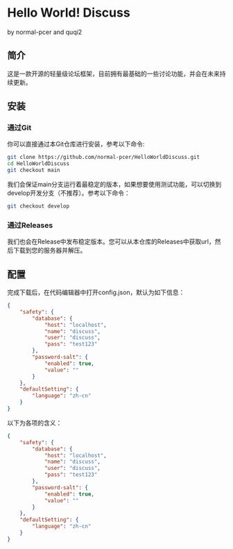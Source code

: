 # Hello World! Discuss
by normal-pcer and quqi2
## 简介
这是一款开源的轻量级论坛框架，目前拥有最基础的一些讨论功能，并会在未来持续更新。
## 安装
### 通过Git
你可以直接通过本Git仓库进行安装，参考以下命令:
```bash
git clone https://github.com/normal-pcer/HelloWorldDiscuss.git
cd HelloWorldDiscuss
git checkout main
```
我们会保证main分支运行着最稳定的版本，如果想要使用测试功能，可以切换到develop开发分支（不推荐）。参考以下命令：
```bash
git checkout develop
```
### 通过Releases
我们也会在Release中发布稳定版本。您可以从本仓库的Releases中获取url，然后下载到您的服务器并解压。
## 配置
完成下载后，在代码编辑器中打开config.json，默认为如下信息：
```json
{
    "safety": {
        "database": {
            "host": "localhost",
            "name": "discuss",
            "user": "discuss",
            "pass": "test123"
        },
        "password-salt": {
            "enabled": true,
            "value": ""
        }
    },
    "defaultSetting": {
        "language": "zh-cn"
    }
}
```
以下为各项的含义：
```json
{
    "safety": { 
        "database": {
            "host": "localhost",
            "name": "discuss",
            "user": "discuss",
            "pass": "test123"
        },
        "password-salt": {
            "enabled": true,
            "value": ""
        }
    },
    "defaultSetting": {
        "language": "zh-cn"
    }
}
```